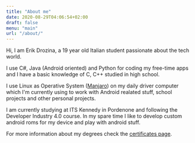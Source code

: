 ```yaml
---
title: "About me"
date: 2020-08-29T04:06:54+02:00
draft: false
menu: "main"
url: "/about/"
---
```


Hi, I am Erik Drozina, a 19 year old Italian student passionate about the tech world.

I use C#, Java (Android oriented) and Python for coding my free-time apps and I have a basic knowledge of C, C++ studied in high school.

I use Linux as Operative System ([Manjaro](https://manjaro.org/)) on my daily driver computer which I'm currently using to work with Android realated stuff, school projects and other personal projects.

I am currently studying at ITS Kennedy in Pordenone and following the Developer Industry 4.0 course.
In my spare time I like to develop custom android roms for my device and play with android stuff. 

For more information about my degrees check the [certificates page](/certificates).
